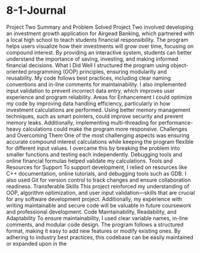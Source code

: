 # 8-1-Journal
Project Two Summary and Problem Solved
Project Two involved developing an investment growth application for Airgead Banking, which partnered with a local high school to teach students financial responsibility. The program helps users visualize how their investments will grow over time, focusing on compound interest. By providing an interactive system, students can better understand the importance of saving, investing, and making informed financial decisions.
What I Did Well
I structured the program using object-oriented programming (OOP) principles, ensuring modularity and reusability. My code follows best practices, including clear naming conventions and in-line comments for maintainability. I also implemented input validation to prevent incorrect data entry, which improves user experience and program reliability.
Areas for Enhancement
I could optimize my code by improving data handling efficiency, particularly in how investment calculations are performed. Using better memory management techniques, such as smart pointers, could improve security and prevent memory leaks. Additionally, implementing multi-threading for performance-heavy calculations could make the program more responsive.
Challenges and Overcoming Them
One of the most challenging aspects was ensuring accurate compound interest calculations while keeping the program flexible for different input values. I overcame this by breaking the problem into smaller functions and testing each independently. Debugging tools and online financial formulas helped validate my calculations.
Tools and Resources for Support
To support development, I relied on resources like C++ documentation, online tutorials, and debugging tools such as GDB. I also used Git for version control to track changes and ensure collaboration readiness.
Transferable Skills
This project reinforced my understanding of OOP, algorithm optimization, and user input validation—skills that are crucial for any software development project. Additionally, my experience with writing maintainable and secure code will be valuable in future coursework and professional development.
Code Maintainability, Readability, and Adaptability
To ensure maintainability, I used clear variable names, in-line comments, and modular code design. The program follows a structured format, making it easy to add new features or modify existing ones. By adhering to industry best practices, this codebase can be easily maintained or expanded upon in the 
